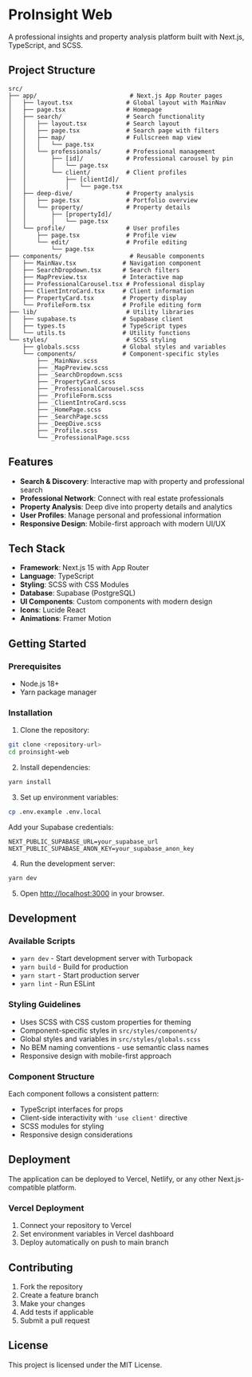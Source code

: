 # ProInsight Web

A professional insights and property analysis platform built with Next.js, TypeScript, and SCSS.

## Project Structure

```
src/
├── app/                          # Next.js App Router pages
│   ├── layout.tsx               # Global layout with MainNav
│   ├── page.tsx                 # Homepage
│   ├── search/                  # Search functionality
│   │   ├── layout.tsx           # Search layout
│   │   ├── page.tsx             # Search page with filters
│   │   ├── map/                 # Fullscreen map view
│   │   │   └── page.tsx
│   │   └── professionals/       # Professional management
│   │       ├── [id]/            # Professional carousel by pin
│   │       │   └── page.tsx
│   │       └── client/          # Client profiles
│   │           ├── [clientId]/
│   │           │   └── page.tsx
│   ├── deep-dive/               # Property analysis
│   │   ├── page.tsx             # Portfolio overview
│   │   └── property/            # Property details
│   │       ├── [propertyId]/
│   │       │   └── page.tsx
│   └── profile/                 # User profiles
│       ├── page.tsx             # Profile view
│       └── edit/                # Profile editing
│           └── page.tsx
├── components/                   # Reusable components
│   ├── MainNav.tsx             # Navigation component
│   ├── SearchDropdown.tsx      # Search filters
│   ├── MapPreview.tsx          # Interactive map
│   ├── ProfessionalCarousel.tsx # Professional display
│   ├── ClientIntroCard.tsx     # Client information
│   ├── PropertyCard.tsx        # Property display
│   └── ProfileForm.tsx         # Profile editing form
├── lib/                         # Utility libraries
│   ├── supabase.ts             # Supabase client
│   ├── types.ts                # TypeScript types
│   └── utils.ts                # Utility functions
└── styles/                      # SCSS styling
    ├── globals.scss            # Global styles and variables
    └── components/             # Component-specific styles
        ├── _MainNav.scss
        ├── _MapPreview.scss
        ├── _SearchDropdown.scss
        ├── _PropertyCard.scss
        ├── _ProfessionalCarousel.scss
        ├── _ProfileForm.scss
        ├── _ClientIntroCard.scss
        ├── _HomePage.scss
        ├── _SearchPage.scss
        ├── _DeepDive.scss
        ├── _Profile.scss
        └── _ProfessionalPage.scss
```

## Features

- **Search & Discovery**: Interactive map with property and professional search
- **Professional Network**: Connect with real estate professionals
- **Property Analysis**: Deep dive into property details and analytics
- **User Profiles**: Manage personal and professional information
- **Responsive Design**: Mobile-first approach with modern UI/UX

## Tech Stack

- **Framework**: Next.js 15 with App Router
- **Language**: TypeScript
- **Styling**: SCSS with CSS Modules
- **Database**: Supabase (PostgreSQL)
- **UI Components**: Custom components with modern design
- **Icons**: Lucide React
- **Animations**: Framer Motion

## Getting Started

### Prerequisites

- Node.js 18+ 
- Yarn package manager

### Installation

1. Clone the repository:
```bash
git clone <repository-url>
cd proinsight-web
```

2. Install dependencies:
```bash
yarn install
```

3. Set up environment variables:
```bash
cp .env.example .env.local
```

Add your Supabase credentials:
```
NEXT_PUBLIC_SUPABASE_URL=your_supabase_url
NEXT_PUBLIC_SUPABASE_ANON_KEY=your_supabase_anon_key
```

4. Run the development server:
```bash
yarn dev
```

5. Open [http://localhost:3000](http://localhost:3000) in your browser.

## Development

### Available Scripts

- `yarn dev` - Start development server with Turbopack
- `yarn build` - Build for production
- `yarn start` - Start production server
- `yarn lint` - Run ESLint

### Styling Guidelines

- Uses SCSS with CSS custom properties for theming
- Component-specific styles in `src/styles/components/`
- Global styles and variables in `src/styles/globals.scss`
- No BEM naming conventions - use semantic class names
- Responsive design with mobile-first approach

### Component Structure

Each component follows a consistent pattern:
- TypeScript interfaces for props
- Client-side interactivity with `'use client'` directive
- SCSS modules for styling
- Responsive design considerations

## Deployment

The application can be deployed to Vercel, Netlify, or any other Next.js-compatible platform.

### Vercel Deployment

1. Connect your repository to Vercel
2. Set environment variables in Vercel dashboard
3. Deploy automatically on push to main branch

## Contributing

1. Fork the repository
2. Create a feature branch
3. Make your changes
4. Add tests if applicable
5. Submit a pull request

## License

This project is licensed under the MIT License.
